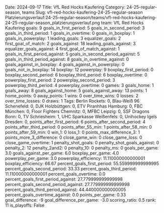 Date: 2024-09-17
Title: VfL Red Hocks Kaufering
Category: 24-25-regular-season, teams
Slug: vfl-red-hocks-kaufering-24-25-regular-season
Platzierungsverlauf:24-25-regular-season/teams/vfl-red-hocks-kaufering-24-25-regular-season_platzierungsverlauf.png
team: VfL Red Hocks Kaufering
goals: 9
goals_in_first_period: 5
goals_in_second_period: 3
goals_in_third_period: 1
goals_in_overtime: 0
goals_in_boxplay: 1
goals_in_powerplay: 1
leading_goals: 3
equalizer_goals: 2
first_goal_of_match: 2
goals_against: 18
leading_goals_against: 3
equalizer_goals_against: 4
first_goal_of_match_against: 1
goals_in_first_period_against: 5
goals_in_second_period_against: 5
goals_in_third_period_against: 8
goals_in_overtime_against: 0
goals_against_in_boxplay: 4
goals_against_in_powerplay: 0
goals_not_in_boxplay: 14
boxplay: 12
powerplay: 9
boxplay_first_period: 0
boxplay_second_period: 6
boxplay_third_period: 6
boxplay_overtime: 0
powerplay_first_period: 2
powerplay_second_period: 3
powerplay_third_period: 4
powerplay_overtime: 0
games: 3
goals_home: 1
goals_away: 8
goals_against_home: 5
goals_against_away: 13
points: 1
home_points: 0
away_points: 1
wins: 0
over_time_wins: 0
losses: 2
over_time_losses: 0
draws: 1
Tags:  Berlin Rockets: 0,  Blau-Weiß 96 Schenefeld: 0,  DJK Holzbüttgen: 0,  ETV Piranhhas Hamburg: 0,  FBC München: 0,  Floor Fighters Chemnitz: 0,  MFBC Leipzig: 0,  SSF Dragons Bonn: 0,  TV Schriesheim: 1,  UHC Sparkasse Weißenfels: 0,  Unihockey Igels Dresden: 0,
points_after_first_period: 6
points_after_second_period: 4
points_after_third_period: 0
points_after_55_min: 1
points_after_58_min: 0
points_after_59_min: 0
win_1: 0
loss_1: 0
points_max_difference_3: 1
points_more_3_difference: 0
close_game_win: 0
close_game_loss: 0
close_game_overtime: 1
penalty_shot_goals: 0
penalty_shot_goals_against: 0
penalty_2: 12
penalty_2and2: 0
penalty_10: 0
penalty_ms: 0
goals_per_game: 3.0
goals_against_per_game: 6.0
boxplay_per_game: 4.0
powerplay_per_game: 3.0
powerplay_efficiency: 11.110000000000001
boxplay_efficiency: 66.67
percent_goals_first_period: 55.559999999999995
percent_goals_second_period: 33.33
percent_goals_third_period: 11.110000000000001
percent_goals_overtime: 0.0
percent_goals_first_period_against: 27.779999999999998
percent_goals_second_period_against: 27.779999999999998
percent_goals_third_period_against: 44.440000000000005
percent_goals_overtime_against: 0.0
points_per_game: 0.33
goal_difference: -9
goal_difference_per_game: -3.0
scoring_ratio: 0.5
rank: 11
is_playoffs: False
